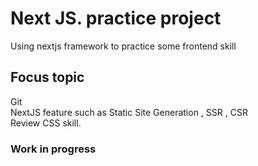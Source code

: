 # Next JS. practice project  
Using nextjs framework to practice some frontend skill  

## Focus topic  
Git  
NextJS feature such as Static Site Generation , SSR , CSR  
Review CSS skill.  

### Work in progress  
